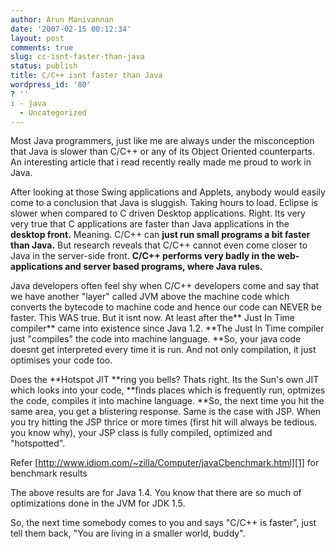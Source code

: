 ```yaml
---
author: Arun Manivannan
date: '2007-02-15 00:12:34'
layout: post
comments: true
slug: cc-isnt-faster-than-java
status: publish
title: C/C++ isnt faster than Java
wordpress_id: '80'
? ''
: - java
  - Uncategorized
---
```


Most Java programmers, just like me are always under the misconception that
Java is slower than C/C++ or any of its Object Oriented counterparts. An
interesting article that i read recently really made me proud to work in Java.

After looking at those Swing applications and Applets, anybody would easily
come to a conclusion that Java is sluggish. Taking hours to load. Eclipse is
slower when compared to C driven Desktop applications. Right. Its very very
true that C applications are faster than Java applications in the **desktop
front.** Meaning. C/C++ can **just run small programs a bit faster than
Java.** But research reveals that C/C++ cannot even come closer to Java in the
server-side front. **C/C++ performs very badly in the web-applications and
server based programs, where Java rules.**

Java developers often feel shy when C/C++ developers come and say that we have
another "layer" called JVM above the machine code which converts the bytecode
to machine code and hence our code can NEVER be faster. This WAS true. But it
isnt now. At least after the** Just In Time compiler** came into existence
since Java 1.2. **The Just In Time compiler just "compiles" the code into
machine language. **So, your java code doesnt get interpreted every time it is
run. And not only compilation, it just optimises your code too.

Does the **Hotspot JIT **ring you bells? Thats right. Its the Sun's own JIT
which looks into your code, **finds places which is frequently run, optmizes
the code, compiles it into machine language. **So, the next time you hit the
same area, you get a blistering response. Same is the case with JSP. When you
try hitting the JSP thrice or more times (first hit will always be tedious.
you know why), your JSP class is fully compiled, optimized and "hotspotted".

Refer [http://www.idiom.com/~zilla/Computer/javaCbenchmark.html][1] for
benchmark results

The above results are for Java 1.4. You know that there are so much of
optimizations done in the JVM for JDK 1.5.

So, the next time somebody comes to you and says "C/C++ is faster", just tell
them back, "You are living in a smaller world, buddy".

   [1]: http://www.idiom.com/~zilla/Computer/javaCbenchmark.html

